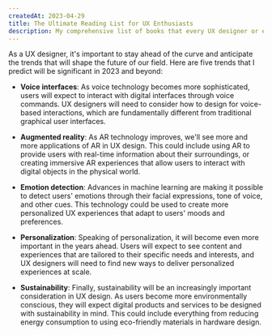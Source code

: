 ```yaml
---
createdAt: 2023-04-29
title: The Ultimate Reading List for UX Enthusiasts
description: My comprehensive list of books that every UX designer or enthusiast should read.
---
```


As a UX designer, it's important to stay ahead of the curve and anticipate the trends that will shape the future of our field. Here are five trends that I predict will be significant in 2023 and beyond:

- **Voice interfaces**:
  As voice technology becomes more sophisticated, users will expect to interact with digital interfaces through voice commands. UX designers will need to consider how to design for voice-based interactions, which are fundamentally different from traditional graphical user interfaces.

- **Augmented reality**: As AR technology improves, we'll see more and more applications of AR in UX design. This could include using AR to provide users with real-time information about their surroundings, or creating immersive AR experiences that allow users to interact with digital objects in the physical world.

- **Emotion detection**: Advances in machine learning are making it possible to detect users' emotions through their facial expressions, tone of voice, and other cues. This technology could be used to create more personalized UX experiences that adapt to users' moods and preferences.

- **Personalization**: Speaking of personalization, it will become even more important in the years ahead. Users will expect to see content and experiences that are tailored to their specific needs and interests, and UX designers will need to find new ways to deliver personalized experiences at scale.

- **Sustainability**: Finally, sustainability will be an increasingly important consideration in UX design. As users become more environmentally conscious, they will expect digital products and services to be designed with sustainability in mind. This could include everything from reducing energy consumption to using eco-friendly materials in hardware design.
